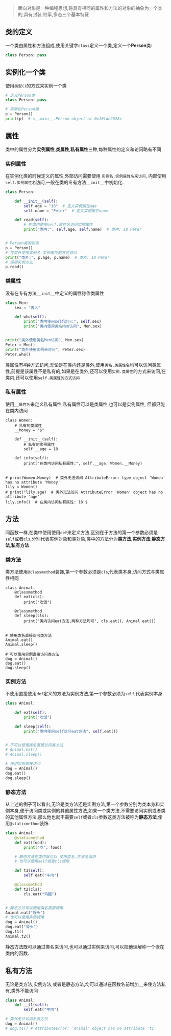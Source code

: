 >面向对象是一种编程思想,将具有相同的属性和方法的对象的抽象为一个类的,具有封装,继承,多态三个基本特征

## 类的定义
一个类由属性和方法组成,使用关键字`class`定义一个类,定义一个**Person**类:

```python
class Person: pass
```

## 实例化一个类
使用`类型()`的方式来实例一个类

```python
# 定义Person类
class Person: pass

# 实例化Person类
p = Person()
print(p)  # <__main__.Person object at 0x10fde2828>
```

## 属性
类中的属性分为**实例属性**,**类属性**,**私有属性**三种,每种属性的定义和访问略有不同

### 实例属性
在实例化类的时候定义的属性,外部访问需要使用 `实例名.实例属性名来访问`, 内部使用 `self.实例属性名`访问,一般在类的专有方法`__init__`中初始化.

```python
class Person:

    def __init__(self):
        self.age = "18"  # 定义实例属性age
        self.name = "Peter"  # 定义实例属性name

    def read(self):
        # 在类内使用self.属性名访问实例属性
        print("类内:", self.age, self.name)  # 类内: 18 Peter


# Person类的实例
p = Person()
# 在类外使用实例名.实例属性的方式访问
print("类外:", p.age, p.name)  # 类外: 18 Peter
# 调用实例方法
p.read()
```

### 类属性
没有在专有方法`__init__`中定义的属性称作类属性

```python
class Men:
    sex = "男人"

    def who(self):
        print("类内使用self访问:", self.sex)
        print("类内使用类名Men访问", Men.sex)


print("类外使用类名Men访问", Men.sex)
Peter = Men()
print("类外使用实例来访问", Peter.sex)
Peter.who()
```
类属性有4钟方式访问,无论是在类内还是类外,使用`类名.类属性名`均可以访问类属性,前提是该属性不是私有的,如果是在类外,还可以使用`实例.类属性`的方式来访问,在类内,还可以使用`self.类属性的方式访问`



### 私有属性
使用`__属性名`来定义私有属性,私有属性可以是类属性,也可以是实例属性, 但都只能在类内访问

```
class Women:
    # 私有的类属性
    __Money = "$"

    def __init__(self):
        # 私有的实例属性
        self.__age = 18

    def info(self):
        print("在类内访问私有属性:", self.__age, Women.__Money)


# print(Women.Money)  # 类外无法访问 AttributeError: type object 'Women' has no attribute 'Money'
lily = Women()
# print("lily.age)  # 类外无法访问 AttributeError 'Women' object has no attribute 'age'
lily.info()  # 在类内访问私有属性: 18 $
```

## 方法
同函数一样,在类中使用使用`def`来定义方法,区别在于方法的第一个参数必须是`self`或者`cls`,分别代表实例对象和类对象,类中的方法分为**类方法**,**实例方法**,**静态方法**,**私有方法**

### 类方法
类方法使用`@classmethod`装饰,第一个参数必须是`cls`,代表类本身,访问方式与类属性相同

```
class Animal:
    @classmethod
    def eat(cls):
        print("吃饭")

    @classmethod
    def sleep(cls):
        print("类内访问eat方法,两种方法均可", cls.eat(), Animal.eat())


# 使用类名直接访问类方法
Animal.eat()
Animal.sleep()

# 可以使用实例直接访问类方法
dog = Animal()
dog.eat()
dog.sleep()
```

### 实例方法
不使用直接使用`def`定义的方法为实例方法,第一个参数必须为`self`,代表实例本身
```python
class Animal:

    def eat(self):
        print("吃饭")

    def sleep(self):
        print("类内使用self访问eat方法", self.eat())


# 不可以使用类名直接访问类方法
# Animal.eat()
# Animal.sleep()

# 使用实例直接访问
dog = Animal()
dog.eat()
dog.sleep()
```

### 静态方法
从上述的例子可以看出,无论是类方法还是实例方法,第一个参数分别为类本身和实例本身,便于访问类或实例的其他属性方法,如果一个类方法,不需要访问实例或者类的其他属性方法,那么他也就不需要`self`或者`cls`参数这类方法被称为**静态方法**,使用`@staticmethod`装饰

```python
class Animal:
    @staticmethod
    def eat(food):
        print("吃", food)

    # 静态方法在类内既可以 使用类名.方法名调用
    # 也可以使用self或者cls调用

    def t1(self):
        self.eat("牛肉")

    @classmethod
    def t2(cls):
        cls.eat("鸡腿")


# 静态方法可以使用类名直接调用
Animal.eat("馒头")
# 也可以使用实例调用
dog = Animal()
dog.eat("骨头")
dog.t1()
Animal.t2()

```
静态方法既可以通过类名来访问,也可以通过实例来访问,可以把他理解称一个嵌在类内的函数.

## 私有方法
无论是类方法,实例方法,或者是静态方法,均可以通过在函数名前增加`__`来使方法私有,类外不能访问

```python
class Animal:
    def __t1(self):
        self.eat("牛肉")

# 类外无法访问私有方法
dog = Animal()
# dog.t1() # AttributeError: 'Animal' object has no attribute 't1'
```
